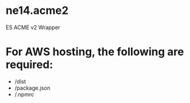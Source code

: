 # ne14.acme2
ES ACME v2 Wrapper

# For AWS hosting, the following are required:
 - /dist
 - /package.json
 - /.npmrc
